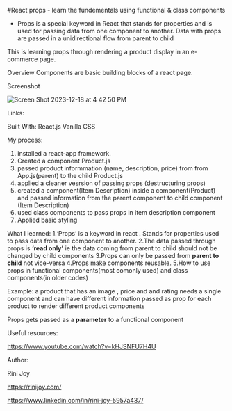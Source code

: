 #React props - learn the fundementals using functional & class components
- Props is a special keyword in React that stands for properties and is used for passing data from one component to another. Data with props are passed in a unidirectional flow from parent to child

This is learning props through rendering a product display in an e-commerce page.

Overview
Components are basic building blocks of a react page. 

Screenshot

![Screen Shot 2023-12-18 at 4 42 50 PM](https://github.com/RiniJ7/React-props/assets/125235432/7302c55d-ba38-44ba-82b4-00e7325f3d42)

Links:

Built With:
React.js
Vanilla CSS

My process:
1. installed a react-app framework.
2. Created a component Product.js
3. passed product informmation (name, description, price) from from App.js(parent) to the child Product.js
4. applied a cleaner vesrsion of passing props (destructuring props)
5. created a component(Item Description) inside a component(Product) and passed information from the parent component to child component (Item Description)
6. used class components to pass props in item description component
7. Applied basic styling

What I learned:
1.‘Props’ is a keyword in react . Stands for properties used to pass data from one component to another. 
2.The data passed through props is **‘read only’** ie the data coming from parent to child should not be changed by child components
3.Props can only be passed from **parent to child** not vice-versa
4.Props make components reusable.
5.How to use props in functional components(most comonly used) and class components(in older codes)

Example: a product that has an image ,  price and and rating needs a single component and can have different information passed as prop for each product  to render different product components

Props gets passed as a **parameter** to a functional component


Useful resources:

https://www.youtube.com/watch?v=kHJSNFU7H4U


Author:

Rini Joy

https://rinijoy.com/

https://www.linkedin.com/in/rini-joy-5957a437/

